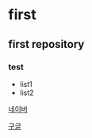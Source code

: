 # first
## first repository
### test

- list1
- list2

[네이버](https://www.naver.com)

[구글](https://google.com)
